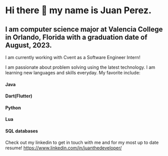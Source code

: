 # Hi there 👋 my name is Juan Perez.
## I am computer science major at Valencia College in Orlando, Florida with a graduation date of August, 2023.

I am currently working with Cvent as a Software Engineer Intern!

I am passionate about problem solving using the latest technology. I am learning new languages and skills everyday. My favorite include: 
#### Java
#### Dart(Flutter) 
#### Python
#### Lua
#### SQL databases

Check out my linkedin to get in touch with me and for my most up to date resume!
https://www.linkedin.com/in/juanthedeveloper/
